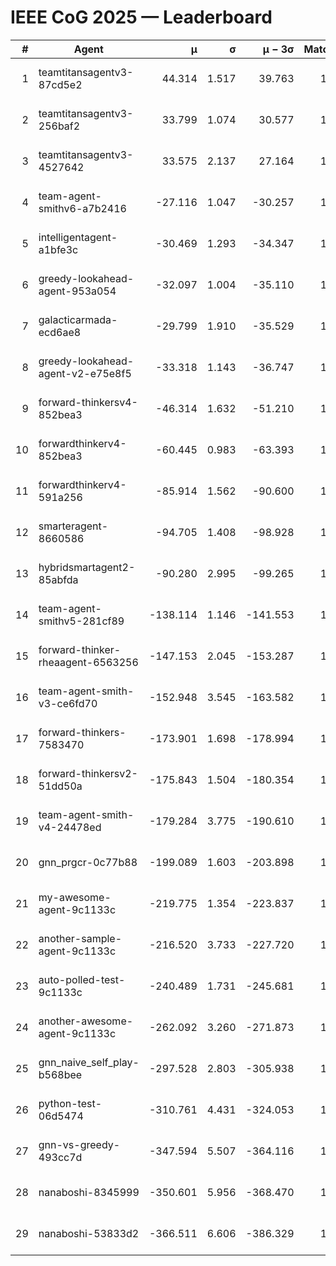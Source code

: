 # IEEE CoG 2025 — Leaderboard

| # | Agent | μ | σ | μ − 3σ | Matches | Updated |
|---:|---|---:|---:|---:|---:|---|
| 1 | teamtitansagentv3-87cd5e2 | 44.314 | 1.517 | 39.763 | 1352 | 2025-08-17 22:32 |
| 2 | teamtitansagentv3-256baf2 | 33.799 | 1.074 | 30.577 | 1472 | 2025-08-17 22:32 |
| 3 | teamtitansagentv3-4527642 | 33.575 | 2.137 | 27.164 | 1380 | 2025-08-17 22:32 |
| 4 | team-agent-smithv6-a7b2416 | -27.116 | 1.047 | -30.257 | 1260 | 2025-08-17 22:32 |
| 5 | intelligentagent-a1bfe3c | -30.469 | 1.293 | -34.347 | 1123 | 2025-08-17 22:32 |
| 6 | greedy-lookahead-agent-953a054 | -32.097 | 1.004 | -35.110 | 1320 | 2025-08-17 22:32 |
| 7 | galacticarmada-ecd6ae8 | -29.799 | 1.910 | -35.529 | 1560 | 2025-08-17 22:32 |
| 8 | greedy-lookahead-agent-v2-e75e8f5 | -33.318 | 1.143 | -36.747 | 1580 | 2025-08-17 22:32 |
| 9 | forward-thinkersv4-852bea3 | -46.314 | 1.632 | -51.210 | 1037 | 2025-08-17 22:32 |
| 10 | forwardthinkerv4-852bea3 | -60.445 | 0.983 | -63.393 | 1081 | 2025-08-17 22:32 |
| 11 | forwardthinkerv4-591a256 | -85.914 | 1.562 | -90.600 | 1275 | 2025-08-17 22:32 |
| 12 | smarteragent-8660586 | -94.705 | 1.408 | -98.928 | 1192 | 2025-08-17 22:32 |
| 13 | hybridsmartagent2-85abfda | -90.280 | 2.995 | -99.265 | 1348 | 2025-08-17 22:32 |
| 14 | team-agent-smithv5-281cf89 | -138.114 | 1.146 | -141.553 | 1440 | 2025-08-17 22:32 |
| 15 | forward-thinker-rheaagent-6563256 | -147.153 | 2.045 | -153.287 | 1316 | 2025-08-17 22:32 |
| 16 | team-agent-smith-v3-ce6fd70 | -152.948 | 3.545 | -163.582 | 1540 | 2025-08-17 22:32 |
| 17 | forward-thinkers-7583470 | -173.901 | 1.698 | -178.994 | 1100 | 2025-08-17 22:32 |
| 18 | forward-thinkersv2-51dd50a | -175.843 | 1.504 | -180.354 | 1356 | 2025-08-17 22:32 |
| 19 | team-agent-smith-v4-24478ed | -179.284 | 3.775 | -190.610 | 1360 | 2025-08-17 22:32 |
| 20 | gnn_prgcr-0c77b88 | -199.089 | 1.603 | -203.898 | 1300 | 2025-08-17 22:32 |
| 21 | my-awesome-agent-9c1133c | -219.775 | 1.354 | -223.837 | 1740 | 2025-08-17 22:32 |
| 22 | another-sample-agent-9c1133c | -216.520 | 3.733 | -227.720 | 1240 | 2025-08-17 22:32 |
| 23 | auto-polled-test-9c1133c | -240.489 | 1.731 | -245.681 | 1160 | 2025-08-17 22:32 |
| 24 | another-awesome-agent-9c1133c | -262.092 | 3.260 | -271.873 | 1300 | 2025-08-17 22:32 |
| 25 | gnn_naive_self_play-b568bee | -297.528 | 2.803 | -305.938 | 1180 | 2025-08-17 22:32 |
| 26 | python-test-06d5474 | -310.761 | 4.431 | -324.053 | 1040 | 2025-08-17 22:32 |
| 27 | gnn-vs-greedy-493cc7d | -347.594 | 5.507 | -364.116 | 1260 | 2025-08-17 22:32 |
| 28 | nanaboshi-8345999 | -350.601 | 5.956 | -368.470 | 1360 | 2025-08-17 22:32 |
| 29 | nanaboshi-53833d2 | -366.511 | 6.606 | -386.329 | 1140 | 2025-08-17 22:32 |

